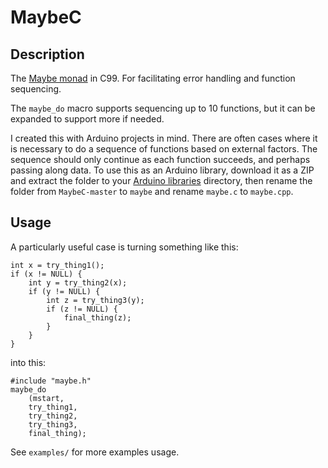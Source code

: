 # MaybeC

## Description

The [Maybe monad](https://en.wikipedia.org/wiki/Monad_(functional_programming)#The_Maybe_monad) in C99. For facilitating error handling and function sequencing.

The `maybe_do` macro supports sequencing up to 10 functions, but it can be expanded to support more if needed.

I created this with Arduino projects in mind. There are often cases where it is necessary to do a sequence of functions based on external factors. The sequence should only continue as each function succeeds, and perhaps passing along data. To use this as an Arduino library, download it as a ZIP and extract the folder to your [Arduino libraries](https://www.arduino.cc/en/hacking/libraries) directory, then rename the folder from `MaybeC-master` to `maybe` and rename `maybe.c` to `maybe.cpp`.

## Usage

A particularly useful case is turning something like this:

```
int x = try_thing1();
if (x != NULL) {
    int y = try_thing2(x);
    if (y != NULL) {
        int z = try_thing3(y);
        if (z != NULL) {
            final_thing(z);
        }
    }
}
```

into this:

```
#include "maybe.h"
maybe_do
    (mstart,
    try_thing1,
    try_thing2,
    try_thing3,
    final_thing);
```

See `examples/` for more examples usage.